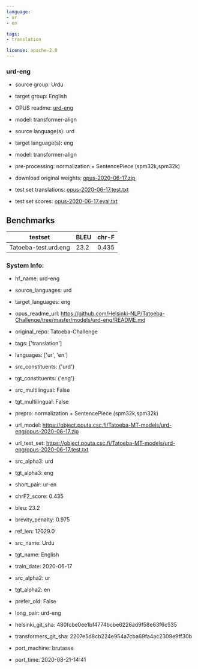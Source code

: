 ```yaml
---
language: 
- ur
- en

tags:
- translation

license: apache-2.0
---
```


### urd-eng

* source group: Urdu 
* target group: English 
*  OPUS readme: [urd-eng](https://github.com/Helsinki-NLP/Tatoeba-Challenge/tree/master/models/urd-eng/README.md)

*  model: transformer-align
* source language(s): urd
* target language(s): eng
* model: transformer-align
* pre-processing: normalization + SentencePiece (spm32k,spm32k)
* download original weights: [opus-2020-06-17.zip](https://object.pouta.csc.fi/Tatoeba-MT-models/urd-eng/opus-2020-06-17.zip)
* test set translations: [opus-2020-06-17.test.txt](https://object.pouta.csc.fi/Tatoeba-MT-models/urd-eng/opus-2020-06-17.test.txt)
* test set scores: [opus-2020-06-17.eval.txt](https://object.pouta.csc.fi/Tatoeba-MT-models/urd-eng/opus-2020-06-17.eval.txt)

## Benchmarks

| testset               | BLEU  | chr-F |
|-----------------------|-------|-------|
| Tatoeba-test.urd.eng 	| 23.2 	| 0.435 |


### System Info: 
- hf_name: urd-eng

- source_languages: urd

- target_languages: eng

- opus_readme_url: https://github.com/Helsinki-NLP/Tatoeba-Challenge/tree/master/models/urd-eng/README.md

- original_repo: Tatoeba-Challenge

- tags: ['translation']

- languages: ['ur', 'en']

- src_constituents: {'urd'}

- tgt_constituents: {'eng'}

- src_multilingual: False

- tgt_multilingual: False

- prepro:  normalization + SentencePiece (spm32k,spm32k)

- url_model: https://object.pouta.csc.fi/Tatoeba-MT-models/urd-eng/opus-2020-06-17.zip

- url_test_set: https://object.pouta.csc.fi/Tatoeba-MT-models/urd-eng/opus-2020-06-17.test.txt

- src_alpha3: urd

- tgt_alpha3: eng

- short_pair: ur-en

- chrF2_score: 0.435

- bleu: 23.2

- brevity_penalty: 0.975

- ref_len: 12029.0

- src_name: Urdu

- tgt_name: English

- train_date: 2020-06-17

- src_alpha2: ur

- tgt_alpha2: en

- prefer_old: False

- long_pair: urd-eng

- helsinki_git_sha: 480fcbe0ee1bf4774bcbe6226ad9f58e63f6c535

- transformers_git_sha: 2207e5d8cb224e954a7cba69fa4ac2309e9ff30b

- port_machine: brutasse

- port_time: 2020-08-21-14:41